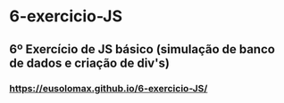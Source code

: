 # 6-exercicio-JS
## 6º Exercício de JS básico (simulação de banco de dados e criação de div's)
### https://eusolomax.github.io/6-exercicio-JS/
